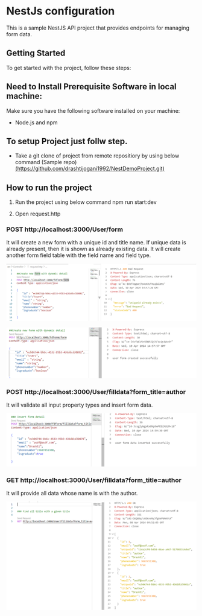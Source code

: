 # NestJs configuration
This is a sample NestJS API project that provides endpoints for managing form data.

## Getting Started
To get started with the project, follow these steps:

## Need to Install Prerequisite Software in local machine:

Make sure you have the following software installed on your machine:
- Node.js and npm

## To setup Project just follw step.

- Take a git clone of project from remote repositiory by using below command (Sample repo)
   [(https://github.com/drashtijogani1992/NestDemoProject.git)]()

## How to run the project

1. Run the project using below command
npm run start:dev

2. Open request.http

### POST http://localhost:3000/User/form
It will create a new form with a unique id and title name.
If unique data is already present, then it is shown as already existing data.
It will create another form field table with the field name and field type.

![Reference Image](Screenshot/SSR1.PNG)

![Reference Image](Screenshot/SSR11.PNG)



### POST http://localhost:3000/User/filldata?form_title=author
It will validate all input property types and insert form data.

![Reference Image](Screenshot/SSR2.PNG)



### GET http://localhost:3000/User/filldata?form_title=author

It will provide all data whose name is with the author.

![Reference Image](Screenshot/SR5.PNG)



